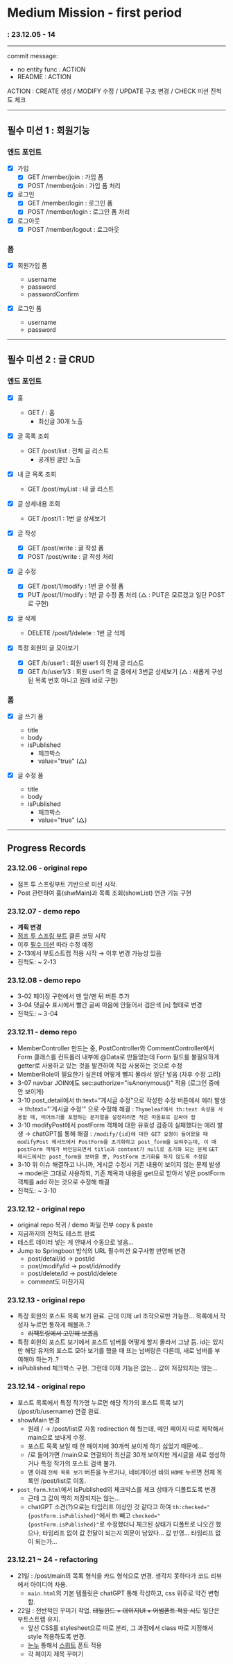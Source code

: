 # Medium Mission - first period
### : 23.12.05 - 14

-----

commit message:
- no entity func : ACTION
- README : ACTION

ACTION : CREATE 생성 / MODIFY 수정 / UPDATE 구조 변경 / CHECK 미션 진척도 체크

-----

## 필수 미션 1 : 회원기능
### 엔드 포인트

- [x] 가입
  - [x] GET /member/join : 가입 폼
  - [x] POST /member/join : 가입 폼 처리

- [x] 로그인
  - [x] GET /member/login : 로그인 폼
  - [x] POST /member/login : 로그인 폼 처리

- [x] 로그아웃
  - [x] POST /member/logout : 로그아웃

### 폼

- [x] 회원가입 폼
  - username
  - password
  - passwordConfirm

- [x] 로그인 폼
  - username
  - password

-----

## 필수 미션 2 : 글 CRUD
### 엔드 포인트

- [x] 홈
  - GET / : 홈
    - 최신글 30개 노출

- [x] 글 목록 조회
  - GET /post/list : 전체 글 리스트
    - 공개된 글만 노출

- [x] 내 글 목록 조회
  - GET /post/myList : 내 글 리스트

- [x] 글 상세내용 조회
    - GET /post/1 : 1번 글 상세보기

- [x] 글 작성
  - [x] GET /post/write : 글 작성 폼
  - [x] POST /post/write : 글 작성 처리

- [x] 글 수정
  - [x] GET /post/1/modify : 1번 글 수정 폼
  - [x] PUT /post/1/modify : 1번 글 수정 폼 처리 (△ : PUT은 모르겠고 일단 POST로 구현)

- [x] 글 삭제
  - DELETE /post/1/delete : 1번 글 삭제

- [x] 특정 회원의 글 모아보기
  - [x] GET /b/user1 : 회원 user1 의 전체 글 리스트
  - [x] GET /b/user1/3 : 회원 user1 의 글 중에서 3번글 상세보기 (△ : 새롭게 구성된 목록 번호 아니고 원래 id로 구현)

### 폼
- [x] 글 쓰기 폼
    - title
    - body
    - isPublished
      - 체크박스
      - value="true" (△)

- [x] 글 수정 폼
  - title
  - body
  - isPublished
    - 체크박스
    - value="true" (△)

---

## Progress Records

### 23.12.06 - original repo
- 점프 투 스프링부트 기반으로 미션 시작.
- Post 관련하여 홈(shwMain)과 목록 조회(showList) 연관 기능 구현

### 23.12.07 - demo repo
- **계획 변경**
- [점프 투 스프링 부트](https://wikidocs.net/160543) 클론 코딩 시작
- 이후 [필수 미션](https://www.scode.gg/p/13201) 따라 수정 예정
- 2-13에서 부트스트랩 적용 시작 → 이후 변경 가능성 있음
- 진척도: ~ 2-13

### 23.12.08 - demo repo
- 3-02 페이징 구현에서 맨 앞/맨 뒤 버튼 추가
- 3-04 댓글수 표시에서 빨간 글씨 마음에 안들어서 검은색 [n] 형태로 변경
- 진척도: ~ 3-04

### 23.12.11 - demo repo
- MemberController 만드는 중, PostController와 CommentController에서 Form 클래스를 컨트롤러 내부에 @Data로 만들었는데 Form 필드를 불필요하게 getter로 사용하고 있는 것을 발견하여 직접 사용하는 것으로 수정
- MemberRole이 필요한가 싶은데 어떻게 뺄지 몰라서 일단 넣음 (차후 수정 고려)
- 3-07 navbar JOIN에도 sec:authorize="isAnonymous()" 적용 (로그인 중에 안 보이게)
- 3-10 post_detail에서 th:text="게시글 수정"으로 작성한 수정 버튼에서 에러 발생 → th:text="'게시글 수정'" 으로 수정해 해결 :
  `Thymeleaf에서 th:text 속성을 사용할 때, 띄어쓰기를 포함하는 문자열을 설정하려면 작은 따옴표로 감싸야 함`
- 3-10 modifyPost에서 postForm 객체에 대한 유효성 검증이 실패했다는 에러 발생 → chatGPT를 통해 해결 :
  `/modify/{id}에 대한 GET 요청이 들어왔을 때 modifyPost 메서드에서 PostForm을 초기화하고 post_form을 보여주는데, 이 때 postForm 객체가 바인딩되면서 title과 content가 null로 초기화 되는 문제`
  `GET 메서드에서는 post_form을 보여줄 뿐, PostForm 초기화를 하지 않도록 수정함`
- 3-10 위 이슈 해결하고 나니까, 게시글 수정시 기존 내용이 보이지 않는 문제 발생 → model은 그대로 사용하되, 기존 제목과 내용을 get으로 받아서 넣은 postForm 객체를 add 하는 것으로 수정해 해결
- 진척도: ~ 3-10

### 23.12.12 - original repo
- original repo 복귀 / demo 파일 전부 copy & paste
- 지금까지의 진척도 테스트 완료
- 테스트 데이터 넣는 게 안돼서 수동으로 넣음...
- Jump to Springboot 방식의 URL 필수미션 요구사항 반영해 변경
  - post/detail/id → post/id
  - post/modify/id → post/id/modify
  - post/delete/id → post/id/delete
  - comment도 마찬가지

### 23.12.13 - original repo
- 특정 회원의 포스트 목록 보기 완료. 근데 이제 url 조작으로만 가능한... 목록에서 작성자 누르면 통하게 해볼까..?
  - ~~리팩토링에서 고민해 보겠음~~
- 특정 회원의 포스트 보기에서 포스트 넘버를 어떻게 할지 몰라서 그냥 둠. id는 있지만 해당 유저의 포스트 모아 보기를 했을 때 뜨는 넘버랑은 다른데, 새로 넘버를 부여해야 하는가..?
- isPublished 체크박스 구현. 그런데 이제 기능은 없는... 값이 저장되지는 않는...

### 23.12.14 - original repo
- 포스트 목록에서 특정 작가명 누르면 해당 작가의 포스트 목록 보기 (/post/b/username) 연결 완료.
- showMain 변경
  - 원래 / → /post/list로 자동 redirection 해 뒀는데, 메인 페이지 따로 제작해서 main으로 보내게 수정.
  - 포스트 목록 보일 때 한 페이지에 30개씩 보이게 하기 싫었기 때문에...
  - /로 들어가면 /main으로 연결되어 최신글 30개 보이지만 게시글을 새로 생성하거나 특정 작가의 포스트 검색 불가.
  - 맨 아래 `전체 목록 보기` 버튼을 누르거나, 네비게이션 바의 `HOME` 누르면 전체 목록인 /post/list로 이동.
- `post_form.html`에서 isPublished의 체크박스를 체크 상태가 디폴트도록 변경
  - 근데 그 값이 딱히 저장되지는 않는...
  - chatGPT 소견(?)으로는 타임리프 이상인 것 같다고 하여 `th:checked="{postForm.isPublished}"`에서 
  th 빼고 `checked="{postForm.isPublished}"`로 수정했더니 체크된 상태가 디폴트로 나오긴 했으나,
  타임리프 없이 값 전달이 되는지 의문이 남았다... 값 반영... 타임리프 없이 되는가...

### 23.12.21 ~ 24 - refactoring
- 21일 : /post/main의 목록 형식을 카드 형식으로 변경. 생각치 못하다가 코드 리뷰에서 아이디어 차용.
  - `main.html`의 기본 템플릿은 chatGPT 통해 작성하고, css 위주로 약간 변형함.
- 22일 : 전반적인 꾸미기 작업. ~~테일윈드 + 데이지UI + 어썸폰트 적용 시도~~ 일단은 부트스트랩 유지.
  - 앞선 CSS를 stylesheet으로 따로 분리, 그 과정에서 class 따로 지정해서 style 적용하도록 변경.
  - [눈누](https://noonnu.cc/) 통해서 [스위트](https://noonnu.cc/font_page/1150) 폰트 적용
  - 각 페이지 제목 꾸미기